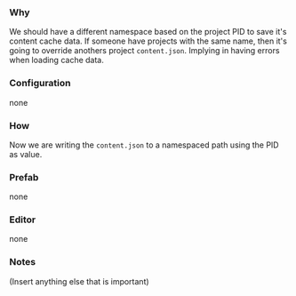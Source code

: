 ### Why
We should have a different namespace based on the project PID to save it's content cache data. If 
someone have projects with the same name, then it's going to override anothers project `content.json`.
Implying in having errors when loading cache data.

### Configuration
none

### How
Now we are writing the `content.json` to a namespaced path using the PID as value.

### Prefab
none

### Editor
none

### Notes
(Insert anything else that is important)